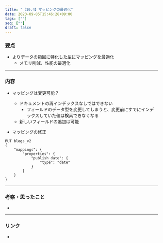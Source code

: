 ```yaml
---
title: "【10.4】マッピングの最適化"
date: 2023-09-05T15:46:28+09:00
tags: [""]
seq: [""]
draft: false
---
```


### 要点
- よりデータの範囲に特化した型にマッピングを最適化
  - メモリ削減、性能の最適化


---
### 内容
- マッピングは変更可能？
  - ドキュメントの再インデックスなしではできない
    - フィールドのデータ型を変更してしまうと、変更前にすでにインデックスしていた値は検索できなくなる
  - 新しいフィールドの追加は可能

- マッピングの修正
```
PUT blogs_v2
{
	"mappings": {
		"properties": {
			"publish_date": {
				"type": "date"
			}
		}
	}
}
```

---
### 考察・思ったこと
- 

---
### リンク
- 